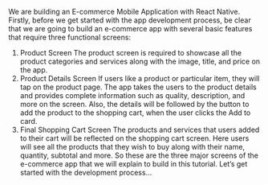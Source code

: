We are building an E-commerce Mobile Application with React Native. Firstly, before we get started with the app development process, be clear that we are going to build an e-commerce app with several basic features that require three functional screens:

1. Product Screen
The product screen is required to showcase all the product categories and services along with the image, title, and price on the app.
2. Product Details Screen
If users like a product or particular item, they will tap on the product page. The app takes the users to the product details and provides complete information such as quality, description, and more on the screen. Also, the details will be followed by the button to add the product to the shopping cart, when the user clicks the Add to card.
3. Final Shopping Cart Screen
The products and services that users added to their cart will be reflected on the shopping cart screen. Here users will see all the products that they wish to buy along with their name, quantity, subtotal and more.
So these are the three major screens of the e-commerce app that we will explain to build in this tutorial.
Let’s get started with the development process…

